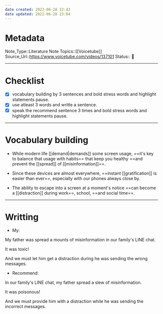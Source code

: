 ```yaml
---
date created: 2022-06-28 22:43
date updated: 2022-06-28 23:04
---
```


# Metadata

Note_Type::Literature Note
Topics::[[Voicetube]]
Source_Url::<https://www.voicetube.com/videos/137101>
Status:: 👶

---

# Checklist

- [x] vocabulary building by 3 sentences and bold stress words and highlight statements pause.
- [x] use atleast 3 words and writte a sentence.
- [x] speak the recommend sentence 3 times and bold stress words and highlight statements pause.

---

# Vocabulary building

- While modern life [[demand|demands]] some screen usage, ==it's key to balance that usage with habits== that keep you healthy ==and prevent the [[spread]] of [[misinformation]]==.

- Since these devices are almost everywhere, ==instant [[gratification]] is easier than ever==, especially with our phones always close by.

- The ability to escape into a screen at a moment's notice ==can become a [[distraction]] during work==, school, ==and social time==.

---

# Writting

- My:

My father was spread a mounts of misinformation in our family's  LINE chat.

It was toxic!

And we must let him get a distraction during he was sending the wrong messages.

- Recommend:

In our family's LINE chat, my father spread a slew of misinformation.

It was poisonous!

And we must provide him with a distraction while he was sending the incorrect messages.
